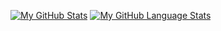 [![My GitHub Stats](https://github-readme-stats.vercel.app/api/?username=toghrul-nasirli&count_private=true&theme=tokyonight&showicons=true)]()
[![My GitHub Language Stats](https://github-readme-stats.vercel.app/api/top-langs/?username=toghrul-nasirli&langs_count=5&theme=tokyonight)]()

<!--
**toghrul-nasirli/toghrul-nasirli** is a ✨ _special_ ✨ repository because its `README.md` (this file) appears on your GitHub profile.

Here are some ideas to get you started:

- 🔭 I’m currently working on ...
- 🌱 I’m currently learning ...
- 👯 I’m looking to collaborate on ...
- 🤔 I’m looking for help with ...
- 💬 Ask me about ...
- 📫 How to reach me: ...
- 😄 Pronouns: ...
- ⚡ Fun fact: ...
-->
